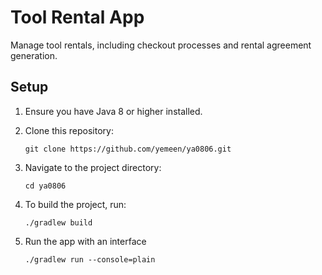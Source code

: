 # Tool Rental App

Manage tool rentals, including checkout processes and rental agreement generation.

## Setup

1. Ensure you have Java 8 or higher installed.
2. Clone this repository:
   ```
   git clone https://github.com/yemeen/ya0806.git
   ```
3. Navigate to the project directory:
   ```
   cd ya0806
   ```

4. To build the project, run:

    ```
    ./gradlew build
    ```

5. Run the app with an interface

    ```
    ./gradlew run --console=plain
    ```
